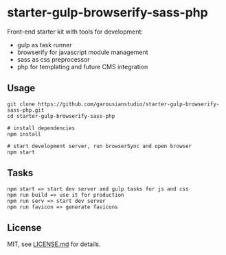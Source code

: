 # starter-gulp-browserify-sass-php
Front-end starter kit with tools for development:

- gulp as task runner
- browserify for javascript module management
- sass as css preprocessor
- php for templating and future CMS integration

## Usage
```
git clone https://github.com/garousianstudio/starter-gulp-browserify-sass-php.git
cd starter-gulp-browserify-sass-php

# install dependencies
npm install

# start development server, run browserSync and open browser
npm start
```

## Tasks
```
npm start => start dev server and gulp tasks for js and css
npm run build => use it for production
npm run serv => start dev server
npm run favicon => generate favicons
```

## License
MIT, see [LICENSE.md](https://github.com/garousianstudio/starter-gulp-browserify-sass-php/blob/master/LICENSE) for details.
